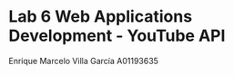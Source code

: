 <h1>
    Lab 6 Web Applications Development - YouTube API
</h1>

<p>
    Enrique Marcelo Villa García A01193635
</p>